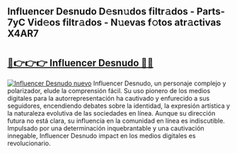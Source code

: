 ## Influencer Desnudo D𝚎sn𝚞dos filtr𝚊dos - Parts-7yC Vid𝚎os filtr𝚊dos - N𝚞evas f𝚘tos atr𝚊ctivas X4AR7

# <h2><a href="http://mbatjyc.tromn.icu/?c=Influencer+Desnudo">🔗👉👉👉 Influencer Desnudo 🔗🔗</a></h2>

[![Influencer Desnudo nuevo](https://i.imgur.com/pEAQMta.gif)](http://mbatjyc.tromn.icu/?c=Influencer+Desnudo)
Influencer Desnudo, un personaje complejo y polarizador, elude la comprensión fácil. Su uso pionero de los medios digitales para la autorrepresentación ha cautivado y enfurecido a sus seguidores, encendiendo debates sobre la identidad, la expresión artística y la naturaleza evolutiva de las sociedades en línea. Aunque su dirección futura no está clara, su influencia en la comunidad en línea es indiscutible. Impulsado por una determinación inquebrantable y una cautivación innegable, Influencer Desnudo impact en los medios digitales es revolucionario.
